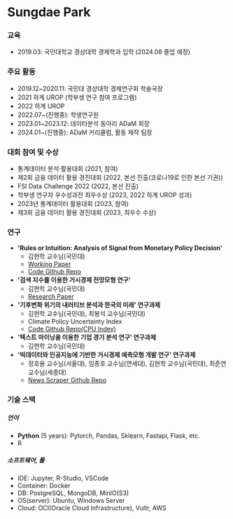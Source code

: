 # Sungdae Park

### 교육
- 2019.03: 국민대학교 경상대학 경제학과 입학 (2024.08 졸업 예정)

### 주요 활동
- 2019.12~2020.11: 국민대 경상대학 경제연구회 학술국장
- 2021 하계 UROP (학부생 연구 참여 프로그램)
- 2022 하계 UROP
- 2022.07~(진행중): 학생연구원
- 2023.01~2023.12: 데이터분석 동아리 ADaM 회장
- 2024.01~(진행중): ADaM 커리큘럼, 활동 제작 팀장


### 대회 참여 및 수상
- 통계데이터 분석·활용대회 (2021, 참여)
- 제2회 금융 데이터 활용 경진대회 (2022, 본선 진출(코로나19로 인한 본선 기권))
- FSI Data Challenge 2022 (2022, 본선 진출)
- 학부생 연구자 우수성과전 최우수상 (2023, 2022 하계 UROP 성과)
- 2023년 통계데이터 활용대회 (2023, 참여)
- 제3회 금융 데이터 활용 경진대회 (2023, 최우수 수상)

### 연구
-  **'Rules or Intuition: Analysis of Signal from Monetary Policy Decision'**
    - 김현학 교수님(국민대)
    - [Working Paper](files/MPB_statement[03].pdf)
    - [Code Github Repo](https://github.com/psdae/public_bok_statement_01_dtm)
- **'검색 지수를 이용한 거시경제 전망모형 연구'**
    - 김현학 교수님(국민대)
    - [Research Paper](files/비정형_전망모형_V4.pdf)
- **'기후변화 위기의 내러티브 분석과 한국의 미래' 연구과제**
    - 김현학 교수님(국민대), 최봉석 교수님(국민대)
    - Climate Policy Uncertainty Index
    - [Code Github Repo(CPU Index)](https://github.com/psdae/public_cpu_index)
- **'텍스트 마이닝을 이용한 기업 경기 분석 연구' 연구과제**
    - 김현학 교수님(국민대)
- **'빅데이터와 인공지능에 기반한 거시경제 예측모형 개발 연구' 연구과제**
    - 정호용 교수님(서울대), 임종호 교수님(연세대), 김현학 교수님(국민대), 최준연 교수님(세종대)
    - [News Scraper Github Repo](https://github.com/psdae/public_news_scraper)


### 기술 스택
##### 언어
- **Python** (5 years): Pytorch, Pandas, Sklearn, Fastapi, Flask, etc.
- R

##### 소프트웨어, 툴
- IDE: Jupyter, R-Studio, VSCode
- Container: Docker
- DB: PostgreSQL, MongoDB, MinIO(S3)
- OS(server): Ubuntu, Windows Server
- Cloud: OCI(Oracle Cloud Infrastructure), Vultr, AWS


<!--
**psdae/psdae** is a ✨ _special_ ✨ repository because its `README.md` (this file) appears on your GitHub profile.

Here are some ideas to get you started:

- 🔭 I’m currently working on ...
- 🌱 I’m currently learning ...
- 👯 I’m looking to collaborate on ...
- 🤔 I’m looking for help with ...
- 💬 Ask me about ...
- 📫 How to reach me: ...
- 😄 Pronouns: ...
- ⚡ Fun fact: ...
-->
